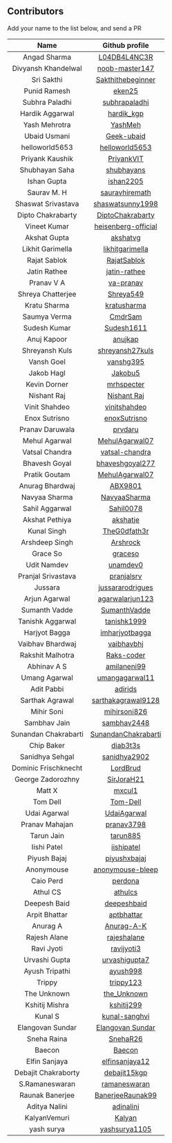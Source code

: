## Contributors

Add your name to the list below, and send a PR

| Name | Github profile | 
|:----:|:--------------:|
| Angad Sharma | [L04DB4L4NC3R](https://github.com/L04DB4L4NC3R) |
| Divyansh Khandelwal | [noob-master147](https://github.com/noob-master147)|
| Sri Sakthi | [Sakthithebeginner](https://github.com/Sakthithebeginner) |
| Punid Ramesh | [eken25](https://github.com/eken25) |
| Subhra Paladhi | [subhrapaladhi](https://github.com/subhrapaladhi)|
| Hardik Aggarwal | [hardik_kgp](https://github.com/hardik_kgp) |
| Yash Mehrotra |   [YashMeh](https://github.com/YashMeh)           |
| Ubaid Usmani  | [Geek-ubaid](https://github.com/Geek-ubaid) |
| helloworld5653 | [helloworld5653](https://github.com/helloworld5653) |
| Priyank Kaushik |   [PriyankVIT](https://github.com/PriyankVIT)   |
| Shubhayan Saha | [shubhayans](https://github.com/shubhayans) |
| Ishan Gupta | [ishan2205](https://github.com/ishan2205) |
| Saurav M. H | [sauravhiremath](https://github.com/sauravhiremath) |
| Shaswat Srivastava | [shaswatsunny1998](https://github.com/shaswatsunny1998) |
| Dipto Chakrabarty | [DiptoChakrabarty](https://github.com/DiptoChakrabarty) |
| Vineet Kumar | [heisenberg-official](https://github.com/heisenberg-official) |
| Akshat Gupta | [akshatvg](https://github.com/akshatvg) |
| Likhit Garimella | [likhitgarimella](https://github.com/likhitgarimella) |
| Rajat Sablok | [RajatSablok](https://github.com/RajatSablok) |
| Jatin Rathee | [jatin-rathee](https://github.com/jatin-rathee) |
| Pranav V A | [va-pranav](https://github.com/va-pranav) |
| Shreya Chatterjee | [Shreya549](https://github.com/Shreya549) |
| Kratu Sharma | [kratusharma](https://github.com/kratusharma) |
| Saumya Verma | [CmdrSam](https://github.com/CmdrSam) |
| Sudesh Kumar | [Sudesh1611](https://github.com/sudesh1611) |
| Anuj Kapoor | [anujkap](https://github.com/anujkap) |
| Shreyansh Kuls | [shreyansh27kuls](https://github.com/shreyansh27kuls) |
| Vansh Goel | [vanshg395](https://github.com/vanshg395) |
| Jakob Hagl | [Jakobu5](https://github.com/Jakobu5) |
| Kevin Dorner | [mrhspecter](https://github.com/mrhspecter) |
| Nishant Raj | [Nishant Raj](https://github.com/coolnishant) |
| Vinit Shahdeo | [vinitshahdeo](https://github.com/vinitshahdeo) |
| Enox Sutrisno | [enoxSutrisno](https://github.com/enoxSutrisno) |
| Pranav Daruwala | [prvdaru](https://github.com/prvdaru) |
| Mehul Agarwal | [MehulAgarwal07](https://github.com/MehulAgarwal07)|
| Vatsal Chandra| [vatsal-chandra](https://github.com/vatsal-chandra)|
| Bhavesh Goyal | [bhaveshgoyal277](https://github.com/bhaveshgoyal27)|
| Pratik Goutam | [MehulAgarwal07](https://github.com/pratikgtm)|
| Anurag Bhardwaj | [ABX9801](https://github.com/ABX9801)|
| Navyaa Sharma | [NavyaaSharma](https://github.com/NavyaaSharma) |
| Sahil Aggarwal | [Sahil0078](https://github.com/sahil0078)|
| Akshat Pethiya | [akshatje](https://github.com/akshatje)|
| Kunal Singh | [TheG0dfath3r](https://github.com/TheG0dfath3r) |
| Arshdeep Singh | [Arshrock](https://github.com/Arshrock) |
| Grace So | [graceso](https://github.com/graceso) |
| Udit Namdev | [unamdev0](https://github.com/unamdev0) |
| Pranjal Srivastava | [pranjalsrv](https://github.com/pranjalsrv) |
| Jussara | [jussararodrigues](https://github.com/jussararodrigues) |
| Arjun Agarwal | [agarwalarjun123](http://github.com/agarwalarjun123) |
| Sumanth Vadde | [SumanthVadde](https://github.com/SumanthVadde) |
| Tanishk Aggarwal | [tanishk1999](https://github.com/tanishk1999) |
| Harjyot Bagga | [imharjyotbagga](https://github.com/imharjyotbagga) |
| Vaibhav Bhardwaj | [vaibhavbhj](https://github.com/vaibhavbhj) |
| Rakshit Malhotra | [Raks-coder](https://github.com/Raks-coder) |
| Abhinav A S | [amilaneni99](https://github.com/amilaneni99) |
| Umang Agarwal | [umangagarwal11](https://github.com/umangagarwal11) |
| Adit Pabbi | [adirids](https://github.com/adirids) |
| Sarthak Agrawal| [sarthakagrawal9128](https://github.com/sarthakagrawal9128) |
| Mihir Soni | [mihirsoni826](https://github.com/mihirsoni826) |
| Sambhav Jain| [sambhav2448](https://github.com/sambhav2448) |
| Sunandan Chakrabarti| [SunandanChakrabarti](https://github.com/SunandanChakrabarti) | 
| Chip Baker | [diab3t3s](https://github.com/diab3t3s) |
| Sanidhya Sehgal | [sanidhya2902](https://github.com/sanidhya2902) |
| Dominic Frischknecht | [LordBrud](https://github.com/LordBrud) |
| George Zadorozhny | [SirJoraH21](https://github.com/SirJoraH21) |
| Matt X | [mxcul1](https://github.com/mxcul1) |
| Tom Dell | [Tom-Dell](https://github.com/tom-dell/) | 
| Udai Agarwal | [UdaiAgarwal](https://github.com/UdaiAgarwal) |
| Pranav Mahajan | [pranav3798](https://github.com/pranav3798) |
| Tarun Jain | [tarun885](https://github.com/tarun885) |
| Iishi Patel | [iishipatel](https://github.com/iishipatel) |
| Piyush Bajaj | [piyushxbajaj](https://github.com/piyushxbajaj) |
| Anonymouse | [anonymouse-bleep](https://github.com/anonymouse-bleep) |
| Caio Perd | [perdona](https://github.com/perdona) |
| Athul CS | [athulcs](https://github.com/athulcs) |
| Deepesh Baid | [deepeshbaid](https://github.com/deepeshbaid) |
| Arpit Bhattar | [aptbhattar](https://github.com/aptbhattar) |
| Anurag A | [Anurag-A-K](https://github.com/Anurag-A-K) |
| Rajesh Alane | [rajeshalane](https://github.com/rajeshalane) |
| Ravi Jyoti | [ravijyoti3](https://github.com/ravijyoti3) |
| Urvashi Gupta |[urvashigupta7](https://github.com/urvashigupta7) |
| Ayush Tripathi | [ayush998](https://github.com/ayush998) |
| Trippy | [trippy123](https://github.com/trippy123) |
| The Unknown | [the_Unknown](https://github.com/the_Unknown) |
| Kshitij Mishra | [kshitij299](https://github.com/kshitij299) |
| Kunal S | [kunal-sanghvi](https://github.com/kunal-sanghvi) |
| Elangovan Sundar | [Elangovan Sundar](https://github.com/elangovanshanthi) |
| Sneha Raina | [SnehaR26](https://github.com/SnehaR26) | 
| Baecon | [Baecon](https://github.com/Baecon) | 
| Elfin Sanjaya| [elfinsanjaya12](https://github.com/elfinsanjaya12) | 
| Debajit Chakraborty | [debajit15kgp](https://github.com/debajit15kgp) |
| S.Ramaneswaran | [ramaneswaran](https://github.com/ramaneswaran)|
|Raunak Banerjee | [BanerjeeRaunak99](https://github.com/BanerjeeRaunak99) |
| Aditya Nalini | [adinalini](https://github.com/adinalini)|
| KalyanVemuri | [Kalyan](https://github.com/KalyanVem)|
| yash surya | [yashsurya1105](https://github.com/yashsurya)|
